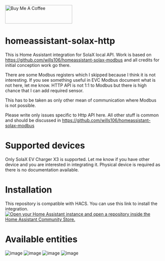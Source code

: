 <a href="https://www.buymeacoffee.com/qG6DdXgzah" target="_blank"><img src="https://cdn.buymeacoffee.com/buttons/v2/default-blue.png" alt="Buy Me A Coffee" style="height: 60px !important;width: 217px !important;" ></a>
# homeassistant-solax-http
This is Home Assistant integration for SolaX local API.
Work is based on https://github.com/wills106/homeassistant-solax-modbus and all credits for initial conception work go there.

There are some Modbus registers which I skipped because I think it is not interesting. If you see something useful in EVC Modbus document what is not here, let me know.
HTTP API is not 1:1 to Modbus but there is high chance that I can add required sensor.

This has to be taken as only other mean of communication where Modbus is not possible.

Please write only issues specific to Http API here.
All other stuff is common and should be discussed in https://github.com/wills106/homeassistant-solax-modbus

# Supported devices
Only SolaX EV Charger X3 is supported.
Let me know if you have other device and you are interested in integrating it. Physical device is required as there is no documentation available.

# Installation
This repository is compatible with HACS. You can use this link to install the integration.
[![Open your Home Assistant instance and open a repository inside the Home Assistant Community Store.](https://my.home-assistant.io/badges/hacs_repository.svg)](https://my.home-assistant.io/redirect/hacs_repository/?owner=PatrikTrestik&repository=homeassistant-solax-http&category=integration)

# Available entities
![image](https://github.com/PatrikTrestik/homeassistant-solax-http/assets/17616747/e7faad55-d647-4736-93a3-8fc22917d20c)
![image](https://github.com/PatrikTrestik/homeassistant-solax-http/assets/17616747/299655fc-cb52-41d0-97d4-0ff0c9a103af)
![image](https://github.com/PatrikTrestik/homeassistant-solax-http/assets/17616747/2bad6d88-91ca-4656-aea1-4bf53a12fa38)
![image](https://github.com/PatrikTrestik/homeassistant-solax-http/assets/17616747/659b9fff-2898-4cb8-a911-38eaa7261fe0)



